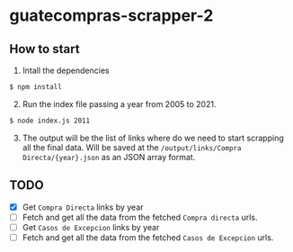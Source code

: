 # guatecompras-scrapper-2

## How to start

1. Intall the dependencies

```sh
$ npm install
```

2. Run the index file passing a year from 2005 to 2021.

```sh
$ node index.js 2011
```

3. The output will be the list of links where do we need to start scrapping all the final data. Will be saved at the `/output/links/Compra Directa/{year}.json` as an JSON array format.

## TODO

- [x] Get `Compra Directa` links by year
- [ ] Fetch and get all the data from the fetched `Compra directa` urls.
- [ ] Get `Casos de Excepcion` links by year
- [ ] Fetch and get all the data from the fetched `Casos de Excepcion` urls.
